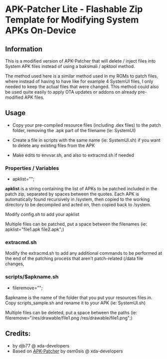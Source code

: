 # APK-Patcher Lite - Flashable Zip Template for Modifying System APKs On-Device

## Information
This is a modified version of APK-Patcher that will delete / inject files into System APK files instead of using a baksmali / apktool method.

The method used here is a similar method used in my ROMs to patch files, where instead of having to have like for example 4 SystemUI files, I only needed to keep the actual files that were changed. This method could also be used quite easily to apply OTA updates or addons on already pre-modified APK files.


## Usage
* Copy your pre-compiled resource files (including .dex files) to the patch folder, removing the .apk part of the filename (ie: SystemUI)

* Create a file in scripts with the same name (ie: SystemUI.sh) if you want to delete any existing files from the APK

* Make edits to envvar.sh, and also to extracmd.sh if needed

### Properties / Variables
* apklist="";

**apklist** is a string containing the list of APKs to be patched included in the patch zip, separated by spaces between the quotes. Each APK is automatically found recursively in /system, then copied to the working directory to be decompiled and acted on, then copied back to /system.

Modify config.sh to add your apklist

Multiple files can be patched, put a space between the filenames (ie: apklist="file1.apk file2.apk";)


### extracmd.sh
Modify the extracmd.sh to add any additional commands to be performed at the end of the patching process that aren't patch-related (/data file changes,


### scripts/$apkname.sh
* fileremove="";

$apkname is the name of the folder that you put your resources files in. Copy scripts_sample.sh and rename it to your APK (ie: SystemUI.sh)

Multiple files can be deleted, put a space between the paths (ie: fileremove="/res/drawable/file1.png /res/drawable/file1.png";)

## Credits:
* by djb77 @ xda-developers
* Based on [APK-Patcher](https://github.com/osm0sis/APK-Patcher) by osm0sis @ xda-developers
